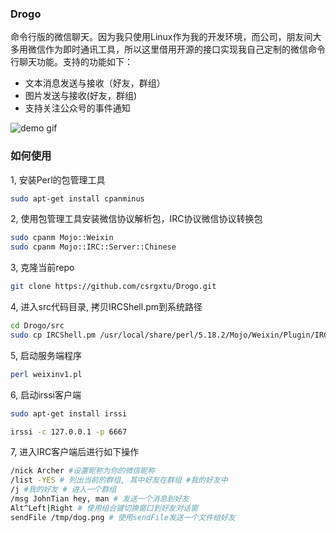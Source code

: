### Drogo
命令行版的微信聊天。因为我只使用Linux作为我的开发环境，而公司，朋友间大多用微信作为即时通讯工具，所以这里借用开源的接口实现我自己定制的微信命令行聊天功能。支持的功能如下：
* 文本消息发送与接收（好友，群组）
* 图片发送与接收(好友，群组)
* 支持关注公众号的事件通知

![demo gif](https://github.com/csrgxtu/Drogo/blob/master/img/output.gif)  

### 如何使用
1, 安装Perl的包管理工具
```bash
sudo apt-get install cpanminus
```

2, 使用包管理工具安装微信协议解析包，IRC协议微信协议转换包
```bash
sudo cpanm Mojo::Weixin
sudo cpanm Mojo::IRC::Server::Chinese
```

3, 克隆当前repo
```bash
git clone https://github.com/csrgxtu/Drogo.git
```
4, 进入src代码目录, 拷贝IRCShell.pm到系统路径
```bash
cd Drogo/src
sudo cp IRCShell.pm /usr/local/share/perl/5.18.2/Mojo/Weixin/Plugin/IRCShell.pm
```
5, 启动服务端程序
```bash
perl weixinv1.pl
```
6, 启动irssi客户端
```bash
sudo apt-get install irssi

irssi -c 127.0.0.1 -p 6667
```

7, 进入IRC客户端后进行如下操作
```bash
/nick Archer #设置昵称为你的微信昵称
/list -YES # 列出当前的群组, 其中好友在群组 #我的好友中
/j #我的好友 # 进入一个群组
/msg JohnTian hey, man # 发送一个消息到好友
Alt^Left|Right # 使用组合键切换窗口到好友对话窗
sendFile /tmp/dog.png # 使用sendFile发送一个文件给好友
```
